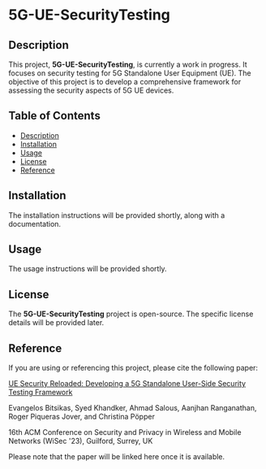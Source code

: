 # 5G-UE-SecurityTesting

## Description

This project, **5G-UE-SecurityTesting**, is currently a work in progress. It focuses on security testing for 5G Standalone User Equipment (UE). The objective of this project is to develop a comprehensive framework for assessing the security aspects of 5G UE devices.

## Table of Contents

- [Description](#description)
- [Installation](#installation)
- [Usage](#usage)
- [License](#license)
- [Reference](#reference)

## Installation

The installation instructions will be provided shortly, along with a documentation.

## Usage

The usage instructions will be provided shortly.

## License

The **5G-UE-SecurityTesting** project is open-source. The specific license details will be provided later.

## Reference

If you are using or referencing this project, please cite the following paper:

[UE Security Reloaded: Developing a 5G Standalone User-Side Security Testing Framework](https://wisec2023.surrey.ac.uk/accepted-papers/#UE_Security_Reloaded__Developing_a_5G_Standalone_User_Side_Security_Testing_Framework)

Evangelos Bitsikas, Syed Khandker, Ahmad Salous, Aanjhan Ranganathan, Roger Piqueras Jover, and Christina Pöpper

16th ACM Conference on Security and Privacy in Wireless and Mobile Networks (WiSec '23), Guilford, Surrey, UK

Please note that the paper will be linked here once it is available.
